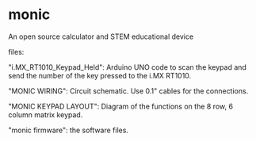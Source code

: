 # monic
An open source calculator and STEM educational device

files:

"i.MX_RT1010_Keypad_Held": Arduino UNO code to scan the keypad and send the number of the key pressed to the i.MX RT1010.

"MONIC WIRING": Circuit schematic. Use 0.1" cables for the connections.

"MONIC KEYPAD LAYOUT": Diagram of the functions on the 8 row, 6 column matrix keypad. 

"monic firmware": the software files. 

